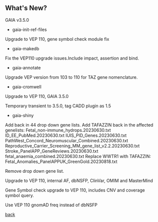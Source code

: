 ## What's New?

GAIA v3.5.0

* gaia-init-ref-files

Upgrade to VEP 110, gene symbol check module fix

* gaia-makedb

Fix the VEP110 upgrade issues.Include impact, assertion and bind.

* gaia-annotate

Upgrade VEP version from 103 to 110 for TAZ gene nomenclature.

* gaia-cromwell

Upgrade to VEP 110, GAIA 3.5.0

Temporary transient to 3.5.0, tag CADD plugin as 1.5

* gaia-shiny

Add back in 44 drop down gene lists. Add TAFAZZIN back in the affected genelists: Fetal_non-immune_hydrops.20230630.txt ID_EE_PubMed.20230630.txt IUIS_PID_Genes.20230630.txt PathWest_Concord_Neuromuscular_Combined.20230630.txt Reproductive_Carrier_Screening_MM_gene_list_v2.2.20230630.txt Stroke_PanelAPP_GeneReviews.20230630.txt fetal_anaemia_combined.20230630.txt Replace WWTR1 with TAFAZZIN: Fetal_Anomalies_PanelAPPUK_GreenGold.20230818.txt

Remove drop down gene list.

Upgrade to VEP 110, internal AF, dbNSFP, ClinVar, OMIM and MasterMind

Gene Symbol check upgrade to VEP 110, includes CNV and coverage symbol query.	

Use VEP 110 gnomAD freq instead of dbNSFP

[back](./)
